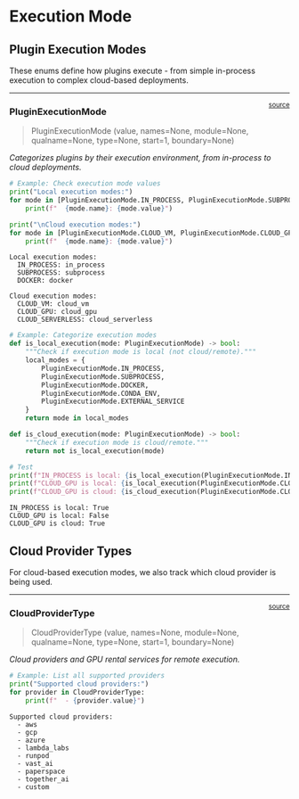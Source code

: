 # Execution Mode


<!-- WARNING: THIS FILE WAS AUTOGENERATED! DO NOT EDIT! -->

## Plugin Execution Modes

These enums define how plugins execute - from simple in-process
execution to complex cloud-based deployments.

------------------------------------------------------------------------

<a
href="https://github.com/cj-mills/cjm-fasthtml-plugins/blob/main/cjm_fasthtml_plugins/core/execution_mode.py#L12"
target="_blank" style="float:right; font-size:smaller">source</a>

### PluginExecutionMode

>  PluginExecutionMode (value, names=None, module=None, qualname=None,
>                           type=None, start=1, boundary=None)

*Categorizes plugins by their execution environment, from in-process to
cloud deployments.*

``` python
# Example: Check execution mode values
print("Local execution modes:")
for mode in [PluginExecutionMode.IN_PROCESS, PluginExecutionMode.SUBPROCESS, PluginExecutionMode.DOCKER]:
    print(f"  {mode.name}: {mode.value}")

print("\nCloud execution modes:")
for mode in [PluginExecutionMode.CLOUD_VM, PluginExecutionMode.CLOUD_GPU, PluginExecutionMode.CLOUD_SERVERLESS]:
    print(f"  {mode.name}: {mode.value}")
```

    Local execution modes:
      IN_PROCESS: in_process
      SUBPROCESS: subprocess
      DOCKER: docker

    Cloud execution modes:
      CLOUD_VM: cloud_vm
      CLOUD_GPU: cloud_gpu
      CLOUD_SERVERLESS: cloud_serverless

``` python
# Example: Categorize execution modes
def is_local_execution(mode: PluginExecutionMode) -> bool:
    """Check if execution mode is local (not cloud/remote)."""
    local_modes = {
        PluginExecutionMode.IN_PROCESS,
        PluginExecutionMode.SUBPROCESS,
        PluginExecutionMode.DOCKER,
        PluginExecutionMode.CONDA_ENV,
        PluginExecutionMode.EXTERNAL_SERVICE
    }
    return mode in local_modes

def is_cloud_execution(mode: PluginExecutionMode) -> bool:
    """Check if execution mode is cloud/remote."""
    return not is_local_execution(mode)

# Test
print(f"IN_PROCESS is local: {is_local_execution(PluginExecutionMode.IN_PROCESS)}")
print(f"CLOUD_GPU is local: {is_local_execution(PluginExecutionMode.CLOUD_GPU)}")
print(f"CLOUD_GPU is cloud: {is_cloud_execution(PluginExecutionMode.CLOUD_GPU)}")
```

    IN_PROCESS is local: True
    CLOUD_GPU is local: False
    CLOUD_GPU is cloud: True

## Cloud Provider Types

For cloud-based execution modes, we also track which cloud provider is
being used.

------------------------------------------------------------------------

<a
href="https://github.com/cj-mills/cjm-fasthtml-plugins/blob/main/cjm_fasthtml_plugins/core/execution_mode.py#L30"
target="_blank" style="float:right; font-size:smaller">source</a>

### CloudProviderType

>  CloudProviderType (value, names=None, module=None, qualname=None,
>                         type=None, start=1, boundary=None)

*Cloud providers and GPU rental services for remote execution.*

``` python
# Example: List all supported providers
print("Supported cloud providers:")
for provider in CloudProviderType:
    print(f"  - {provider.value}")
```

    Supported cloud providers:
      - aws
      - gcp
      - azure
      - lambda_labs
      - runpod
      - vast_ai
      - paperspace
      - together_ai
      - custom
